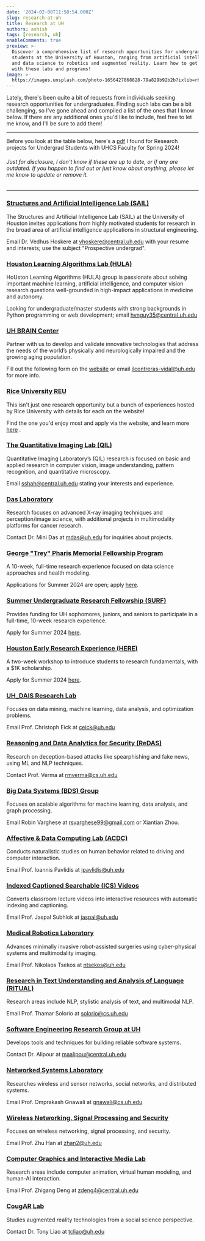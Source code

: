 ```yaml
---
date: '2024-02-08T11:50:54.000Z'
slug: research-at-uh
title: Research at UH
authors: ashish
tags: [research, uh]
enableComments: true
preview: >-
  Discover a comprehensive list of research opportunities for undergraduate
  students at the University of Houston, ranging from artificial intelligence
  and data science to robotics and augmented reality. Learn how to get involved
  with these labs and programs!
image: >-
  https://images.unsplash.com/photo-1656427868828-79a829b92b2b?ixlib=rb-1.2.1&ixid=MnwxMjA3fDB8MHxwaG90by1wYWdlfHx8fGVufDB8fHx8&auto=format&fit=crop&w=1332&q=80
---
```


Lately, there's been quite a bit of requests from individuals seeking research opportunities for undergraduates. Finding such labs can be a bit challenging, so I've gone ahead and compiled a list of the ones that I know below. If there are any additional ones you'd like to include, feel free to let me know, and I'll be sure to add them!

---

Before you look at the table below, here's a [pdf](https://www.uh.edu/nsm/computer-science/undergraduate/research/course-credit/research-projects-for-undergraduate-students-with-uh-cs-faculty.pdf) I found for Research projects for Undergrad Students with UHCS Faculty for Spring 2024!

###### Just for disclosure, I don't know if these are up to date, or if any are outdated. If you happen to find out or just know about anything, please let me know to update or remove it.

---

### [Structures and Artificial Intelligence Lab (SAIL)](https://sail.cive.uh.edu/) 
The Structures and Artificial Intelligence Lab (SAIL) at the University of Houston invites applications from highly motivated students for research in the broad area of artificial intelligence applications in structural engineering. 

Email Dr. Vedhus Hoskere at [vhoskere@central.uh.edu](mailto:vhoskere@central.uh.edu) with your resume and interests; use the subject "Prospective undergrad". 

### [Houston Learning Algorithms Lab (HULA)](https://www.hvnguyen.com/hula) 
HoUston Learning Algorithms (HULA) group is passionate about solving important machine learning, artificial intelligence, and computer vision research questions well-grounded in high-impact applications in medicine and autonomy. 

Looking for undergraduate/master students with strong backgrounds in Python programming or web development; email [hvnguy35@central.uh.edu](mailto:hvnguy35@central.uh.edu)  


### [UH BRAIN Center](https://nsfbrain.org/) 
Partner with us to develop and validate innovative technologies that address the needs of the world’s physically and neurologically impaired and the growing aging population. 
 
Fill out the following form on the [website](https://nsfbrain.org/join/) or email [jlcontreras-vidal@uh.edu](mailto:jlcontreras-vidal@uh.edu)  for more info. 

### [Rice University REU](https://reu.rice.edu/research-experiences) 
This isn't just one research opportunity but a bunch of experiences hosted by Rice University with details for each on the website! 
 
Find the one you'd enjoy most and apply via the website, and learn more [here](https://reu.rice.edu/request-information) . 

### [The Quantitative Imaging Lab (QIL)](https://www2.cs.uh.edu/~shah/) 
Quantitative Imaging Laboratory’s (QIL) research is focused on basic and applied research in computer vision, image understanding, pattern recognition, and quantitative microscopy. 
 
Email [sshah@central.uh.edu](mailto:sshah@central.uh.edu)  stating your interests and experience. 

### [Das Laboratory](https://sites.google.com/nsm.uh.edu/ipl/home) 
Research focuses on advanced X-ray imaging techniques and perception/image science, with additional projects in multimodality platforms for cancer research. 
 
Contact Dr. Mini Das at [mdas@uh.edu](mailto:mdas@uh.edu)  for inquiries about projects. 

### [George "Trey" Pharis Memorial Fellowship Program](https://www.uh.edu/honors/Programs-Minors/co-curricular-programs/data-and-community-health/data-society/summer-research.php) 
A 10-week, full-time research experience focused on data science approaches and health modeling. 
 
Applications for Summer 2024 are open; apply [here](https://www.uh.edu/honors/Programs-Minors/co-curricular-programs/data-and-community-health/data-society/summer-research-apply.php). 

### [Summer Undergraduate Research Fellowship (SURF)](https://uh.edu/honors/undergraduate-research/our-programs/surf/) 
Provides funding for UH sophomores, juniors, and seniors to participate in a full-time, 10-week research experience. 
 
Apply for Summer 2024 [here](https://web.honors.uh.edu/machform/view.php?id=505018). 

### [Houston Early Research Experience (HERE)](https://uh.edu/honors/undergraduate-research/our-programs/surf/) 
A two-week workshop to introduce students to research fundamentals, with a $1K scholarship. 
 
Apply for Summer 2024 [here](https://web.honors.uh.edu/machform/view.php?id=510731). 

### [UH_DAIS Research Lab](http://dais.cs.uh.edu/index.html#header) 
Focuses on data mining, machine learning, data analysis, and optimization problems. 
 
Email Prof. Christoph Eick at [ceick@uh.edu](mailto:ceick@uh.edu) 

### [Reasoning and Data Analytics for Security (ReDAS)](https://www2.cs.uh.edu/~rmverma/research.html) 
Research on deception-based attacks like spearphishing and fake news, using ML and NLP techniques. 
 
Contact Prof. Verma at [rmverma@cs.uh.edu](mailto:rmverma@cs.uh.edu) 

### [Big Data Systems (BDS) Group](https://www2.cs.uh.edu/~dss/) 
Focuses on scalable algorithms for machine learning, data analysis, and graph processing. 
 
Email Robin Varghese at [rsvarghese99@gmail.com](mailto:rsvarghese99@gmail.com) or Xiantian Zhou. 

### [Affective & Data Computing Lab (ACDC)](https://www2.cs.uh.edu/~dss/) 
Conducts naturalistic studies on human behavior related to driving and computer interaction. 
 
Email Prof. Ioannis Pavlidis at [ipavlidis@uh.edu](mailto:ipavlidis@uh.edu) 

### [Indexed Captioned Searchable (ICS) Videos](http://icsvideos.cs.uh.edu/) 
Converts classroom lecture videos into interactive resources with automatic indexing and captioning. 
 
Email Prof. Jaspal Subhlok at [jaspal@uh.edu](mailto:jaspal@uh.edu) 

### [Medical Robotics Laboratory](http://mrl.cs.uh.edu/Research.html) 
Advances minimally invasive robot-assisted surgeries using cyber-physical systems and multimodality imaging. 
 
Email Prof. Nikolaos Tsekos at [ntsekos@uh.edu](mailto:ntsekos@uh.edu) 

### [Research in Text Understanding and Analysis of Language (RiTUAL)](https://ritual.uh.edu/) 
Research areas include NLP, stylistic analysis of text, and multimodal NLP. 
 
Email Prof. Thamar Solorio at [solorio@cs.uh.edu](mailto:solorio@cs.uh.edu) 

### [Software Engineering Research Group at UH](https://www.uh.edu/serg/) 
Develops tools and techniques for building reliable software systems. 
 
Contact Dr. Alipour at [maalipou@central.uh.edu](mailto:maalipou@central.uh.edu) 

### [Networked Systems Laboratory](https://nsl.cs.uh.edu/) 
Researches wireless and sensor networks, social networks, and distributed systems. 
 
Email Prof. Omprakash Gnawali at [gnawali@cs.uh.edu](mailto:gnawali@cs.uh.edu) 

### [Wireless Networking, Signal Processing and Security](https://wireless.egr.uh.edu/) 
Focuses on wireless networking, signal processing, and security. 
 
Email Prof. Zhu Han at [zhan2@uh.edu](mailto:zhan2@uh.edu) 

### [Computer Graphics and Interactive Media Lab](https://graphics.cs.uh.edu/) 
Research areas include computer animation, virtual human modeling, and human-AI interaction. 
 
Email Prof. Zhigang Deng at [zdeng4@central.uh.edu](mailto:zdeng4@central.uh.edu) 

### [CougAR Lab](https://www.uhcougarlab.com/) 
Studies augmented reality technologies from a social science perspective. 
 
Contact Dr. Tony Liao at [tcliao@uh.edu](mailto:tcliao@uh.edu) 

